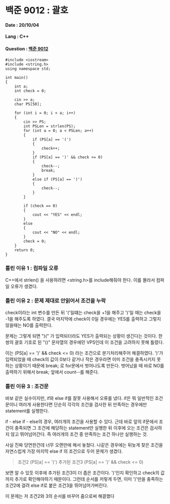 # 백준 9012 : 괄호

#### Date : 20/10/04

#### Lang : C++ 

#### Question : [백준 9012](https://www.acmicpc.net/problem/9012)

    #include <iostream>
    #include <string.h>
    using namespace std;
    
    int main()
    {
        int a;
        int check = 0;
    
        cin >> a;
        char PS[50];
    
        for (int i = 0; i < a; i++)
        {
            cin >> PS;
            int PSLen = strlen(PS);
            for (int a = 0; a < PSLen; a++)
            {
                if (PS[a] == '(')
                {
                    check++;
                }
                if (PS[a] == ')' && check <= 0)
                {
                    check--;
                    break;
                }
                else if (PS[a] == ')')
                {
                    check--;
                }
            }
    
            if (check == 0)
            {
                cout << "YES" << endl;
            }
            else
            {
                cout << "NO" << endl;
            }
            check = 0;
        }
        return 0;
    }
    
    


### 틀린 이유 1 : 컴파일 오류

C++에서 strlen() 을 사용하려면 <string.h>를 include해줘야 한다.
이를 몰라서 컴파일 오류가 생겼다.



### 틀린 이유 2 : 문제 제대로 안읽어서 조건을 누락

check이라는 int 변수를 만든 뒤 
'('일떄는 check을 +1을 해주고 ')'일 때는 check을 -1을 해주도록 하였다.
결국 마지막에 check이 0일 경우에는 YES를 출력하고 그렇지 않을때는 NO를 출력한다.

문제는 그렇게 되면 ")(" 가 입력되더라도 YES가 출력되는 상황이 생긴다는 것이다.
한쌍의 괄호 기호로 된 "()" 문자열의 경우에민 VPS인데 이 조건을 고려하지 못해 틀렸다.

이는 (PS[a] == ')' && check <= 0) 라는 조건으로 분기처리해주어 해결하였다.
')'가 입력되었을 때 check의 값이 0보다 같거나 작은 경우라면 이미 조건을 충족시키지 못하는 상황이기 때문에
break; 로 for문에서 벗어나도록 만든다.
벗어났을 때 바로 NO를 출력하기 위해서 break; 앞에서 count--를 해준다.



### 틀린 이유 3 : 조건문 

바보 같은 실수이지만, if와 else if를 잘못 사용해서 오류를 냈다.
if은 뭐 일반적인 조건문이니 여러개 사용한다면 단순히 각각의 조건을 검사한 뒤 만족하는 경우에만 statement를 실행한다.

if - else if - else의 경우, 여러개의 조건을 사용할 수 있다.
근데 바로 앞의 if문에서 조건이 충족되면 그 조건에 해당하는 statement만 실행한 뒤 이후에 오는 조건은 검사하지 않고 뛰어넘어간다.
즉 여러개의 조건 중 만족하는 조건 하나만 실행하는 것.

사실 진짜 당연한건데 너무 오랜만에 해서 놓쳤다.
나같은 경우에는 뒤늦게 찾은 조건을 자연스럽게 가장 마지막 else if 의 조건으로 두어 문제가 생겼다.

>조건2 (PS[a] == ')')
>추가된 조건3 (PS[a] == ')' && check <= 0)

보면 알 수 있듯 이후에 추가된 조건3이 더 좁은 조건이다.
')'인지 확인하고 check의 값까지 추가로 확인해야하기 때문이다.
그런데 순서를 저렇게 두면, 이미 ')'만을 충족하는 조건2에 걸려 else if로 붙은 조건3을 뛰어넘어가버린다.

이 문제는 저 조건2와 3의 순서를 바꾸어 줌으로써 해결했다
